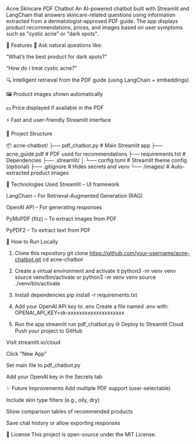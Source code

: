 Acne Skincare PDF Chatbot
An AI-powered chatbot built with Streamlit and LangChain that answers skincare-related questions using information extracted from a dermatologist-approved PDF guide. The app displays product recommendations, prices, and images based on user symptoms such as "cystic acne" or "dark spots".



🚀 Features
💬 Ask natural questions like:

“What’s the best product for dark spots?”

“How do I treat cystic acne?”

🔍 Intelligent retrieval from the PDF guide (using LangChain + embeddings)

🖼️ Product images shown automatically

💵 Price displayed if available in the PDF

⚡ Fast and user-friendly Streamlit interface

📁 Project Structure

📦 acne-chatbot/
├── pdf_chatbot.py             # Main Streamlit app
├── acne_guide.pdf             # PDF used for recommendations
├── requirements.txt           # Dependencies
├── .streamlit/
│   └── config.toml            # Streamlit theme config (optional)
├── .gitignore                 # Hides secrets and venv
└── /images/                   # Auto-extracted product images


🧠 Technologies Used
Streamlit – UI framework

LangChain – For Retrieval-Augmented Generation (RAG)

OpenAI API – For generating responses

PyMuPDF (fitz) – To extract images from PDF

PyPDF2 – To extract text from PDF



🧪 How to Run Locally

1. Clone this repository
git clone https://github.com/your-username/acne-chatbot.git
cd acne-chatbot

2. Create a virtual environment and activate it
python3 -m venv venv
source venv/bin/activate  or python3 -m venv venv
source ./venv/bin/activate

3. Install dependencies
pip install -r requirements.txt

4. Add your OpenAI API key to .env
Create a file named .env with:
OPENAI_API_KEY=sk-xxxxxxxxxxxxxxxxxxxx

5. Run the app
streamlit run pdf_chatbot.py
🌐 Deploy to Streamlit Cloud
Push your project to GitHub

Visit streamlit.io/cloud

Click "New App"

Set main file to pdf_chatbot.py

Add your OpenAI key in the Secrets tab

✨ Future Improvements
Add multiple PDF support (user-selectable)

Include skin type filters (e.g., oily, dry)

Show comparison tables of recommended products

Save chat history or allow exporting responses

📄 License
This project is open-source under the MIT License.










